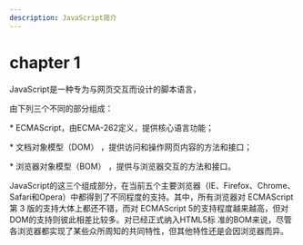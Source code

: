 ```yaml
---
description: JavaScript简介
---
```


# chapter 1

JavaScript是一种专为与网页交互而设计的脚本语言，

由下列三个不同的部分组成：

   \* ECMAScript，由ECMA-262定义，提供核心语言功能； 

  \* 文档对象模型（DOM） ，提供访问和操作网页内容的方法和接口；

   \* 浏览器对象模型（BOM） ，提供与浏览器交互的方法和接口。 

JavaScript的这三个组成部分，在当前五个主要浏览器（IE、Firefox、Chrome、Safari和Opera）中都得到了不同程度的支持。其中，所有浏览器对 ECMAScript 第 3 版的支持大体上都还不错，而对 ECMAScript 5的支持程度越来越高，但对DOM的支持则彼此相差比较多。对已经正式纳入HTML5标 准的BOM来说，尽管各浏览器都实现了某些众所周知的共同特性，但其他特性还是会因浏览器而异。

